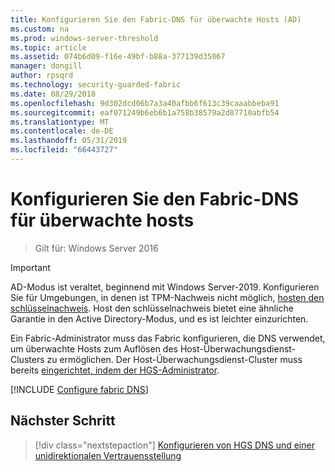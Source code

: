 ```yaml
---
title: Konfigurieren Sie den Fabric-DNS für überwachte Hosts (AD)
ms.custom: na
ms.prod: windows-server-threshold
ms.topic: article
ms.assetid: 074b6d09-f16e-49bf-b88a-377139d35067
manager: dongill
author: rpsqrd
ms.technology: security-guarded-fabric
ms.date: 08/29/2018
ms.openlocfilehash: 9d302dcd06b7a3a40afbb6f613c39caaabbeba91
ms.sourcegitcommit: eaf071249b6eb6b1a758b38579a2d87710abfb54
ms.translationtype: MT
ms.contentlocale: de-DE
ms.lasthandoff: 05/31/2019
ms.locfileid: "66443727"
---
```

# <a name="configure-the-fabric-dns-for-guarded-hosts"></a>Konfigurieren Sie den Fabric-DNS für überwachte hosts

>Gilt für: Windows Server 2016


>[!IMPORTANT]
>AD-Modus ist veraltet, beginnend mit Windows Server-2019. Konfigurieren Sie für Umgebungen, in denen ist TPM-Nachweis nicht möglich, [hosten den schlüsselnachweis](guarded-fabric-initialize-hgs-key-mode.md). Host den schlüsselnachweis bietet eine ähnliche Garantie in den Active Directory-Modus, und es ist leichter einzurichten. 

Ein Fabric-Administrator muss das Fabric konfigurieren, die DNS verwendet, um überwachte Hosts zum Auflösen des Host-Überwachungsdienst-Clusters zu ermöglichen. Der Host-Überwachungsdienst-Cluster muss bereits [eingerichtet, indem der HGS-Administrator](/WindowsServerDocs/virtualization/guarded-fabric-shielded-vm/guarded-fabric-setting-up-the-host-guardian-service-hgs.md).



[!INCLUDE [Configure fabric DNS](../../../includes/guarded-fabric-configure-fabric-dns.md)] 


## <a name="next-step"></a>Nächster Schritt

> [!div class="nextstepaction"]
> [Konfigurieren von HGS DNS und einer unidirektionalen Vertrauensstellung](guarded-fabric-configure-dns-forwarding-and-trust.md)
